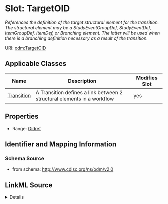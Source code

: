 # Slot: TargetOID


_References the definition of the target structural element for the transition. The structural element may be a StudyEventGroupDef, StudyEventDef, ItemGroupDef, ItemDef, or Branching element. The latter will be used when there is a branching definition necessary as a result of the transition._



URI: [odm:TargetOID](http://www.cdisc.org/ns/odm/v2.0/TargetOID)



<!-- no inheritance hierarchy -->




## Applicable Classes

| Name | Description | Modifies Slot |
| --- | --- | --- |
[Transition](Transition.md) | A Transition defines a link between 2 structural elements in a workflow |  yes  |







## Properties

* Range: [Oidref](Oidref.md)





## Identifier and Mapping Information







### Schema Source


* from schema: http://www.cdisc.org/ns/odm/v2.0




## LinkML Source

<details>
```yaml
name: TargetOID
description: References the definition of the target structural element for the transition.
  The structural element may be a StudyEventGroupDef, StudyEventDef, ItemGroupDef,
  ItemDef, or Branching element. The latter will be used when there is a branching
  definition necessary as a result of the transition.
from_schema: http://www.cdisc.org/ns/odm/v2.0
rank: 1000
alias: TargetOID
domain_of:
- Transition
range: oidref

```
</details>
